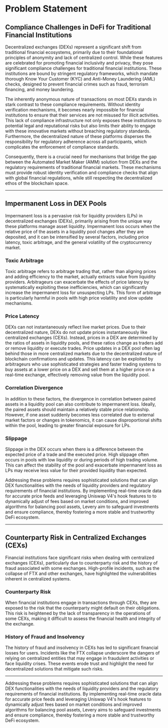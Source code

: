 # Problem Statement

## Compliance Challenges in DeFi for Traditional Financial Institutions

Decentralized exchanges (DEXs) represent a significant shift from traditional financial ecosystems, primarily due to their foundational principles of anonymity and lack of centralized control. While these features are celebrated for promoting financial inclusivity and privacy, they pose significant compliance challenges for traditional financial institutions. These institutions are bound by stringent regulatory frameworks, which mandate thorough Know Your Customer (KYC) and Anti-Money Laundering (AML) checks, designed to prevent financial crimes such as fraud, terrorism financing, and money laundering.

The inherently anonymous nature of transactions on most DEXs stands in stark contrast to these compliance requirements. Without identity verification mechanisms, it becomes nearly impossible for financial institutions to ensure that their services are not misused for illicit activities. This lack of compliance infrastructure not only exposes these institutions to potential legal and reputational risks but also limits their ability to engage with these innovative markets without breaching regulatory standards. Furthermore, the decentralized nature of these platforms disperses the responsibility for regulatory adherence across all participants, which complicates the enforcement of compliance standards.

Consequently, there is a crucial need for mechanisms that bridge the gap between the Automated Market Maker (AMM) solution from DEXs and the regulatory requirements of traditional financial markets. These mechanisms must provide robust identity verification and compliance checks that align with global financial regulations, while still respecting the decentralized ethos of the blockchain space.

***

## Impermanent Loss in DEX Pools

Impermanent loss is a pervasive risk for liquidity providers (LPs) in decentralized exchanges (DEXs), primarily arising from the unique way these platforms manage asset liquidity. Impermanent loss occurs when the relative price of the assets in a liquidity pool changes after they are deposited, and it can be intensified by several factors, including price latency, toxic arbitrage, and the general volatility of the cryptocurrency market.

### Toxic Arbitrage

Toxic arbitrage refers to arbitrage trading that, rather than aligning prices and adding efficiency to the market, actually extracts value from liquidity providers. Arbitrageurs can exacerbate the effects of price latency by systematically exploiting these inefficiencies, which can significantly increase the impermanent loss for unsuspecting LPs. This form of arbitrage is particularly harmful in pools with high price volatility and slow update mechanisms.

### Price Latency

DEXs can not instantaneously reflect live market prices. Due to their decentralized nature, DEXs do not update prices instantaneously like centralized exchanges (CEXs). Instead, prices in a DEX are determined by the ratios of assets in liquidity pools, and these ratios change as traders add or remove liquidity or execute trades. Price updates in a DEX pool often lag behind those in more centralized markets due to the decentralized nature of blockchain confirmations and updates. This latency can be exploited by arbitrageurs who use sophisticated strategies and faster trading systems to buy assets at a lower price on a DEX and sell them at a higher price on a real-time exchange, effectively removing value from the liquidity pool.

### Correlation Divergence

In addition to these factors, the divergence in correlation between paired assets in a liquidity pool can also contribute to impermanent loss. Ideally, the paired assets should maintain a relatively stable price relationship. However, if one asset suddenly becomes less correlated due to external market factors or changes in tokenomics, it can cause disproportional shifts within the pool, leading to greater financial exposure for LPs.

### Slippage

Slippage in the DEX occurs when there is a difference between the expected price of a trade and the executed price. High slippage often occurs in pools with low liquidity or during periods of high trading volume. This can affect the stability of the pool and exacerbate impermanent loss as LPs may receive less value for their provided liquidity than expected.

Addressing these problems requires sophisticated solutions that can align DEX functionalities with the needs of liquidity providers and regulatory requirements of financial institutions. By implementing real-time oracle data for accurate price feeds and leveraging Uniswap V4's hook features to to dynamically adjust of fees based on market conditions, and improved algorithms for balancing pool assets, Levery aim to safeguard investments and ensure compliance, thereby fostering a more stable and trustworthy DeFi ecosystem.

***

## Counterparty Risk in Centralized Exchanges (CEXs)

Financial institutions face significant risks when dealing with centralized exchanges (CEXs), particularly due to counterparty risk and the history of fraud associated with some exchanges. High-profile incidents, such as the collapse of FTX and other exchanges, have highlighted the vulnerabilities inherent in centralized systems.

### Counterparty Risk

When financial institutions engage in transactions through CEXs, they are exposed to the risk that the counterparty might default on their obligations. This risk is heightened by the lack of transparency in the operations of some CEXs, making it difficult to assess the financial health and integrity of the exchange.

### History of Fraud and Insolvency

The history of fraud and insolvency in CEXs has led to significant financial losses for users. Incidents like the FTX collapse underscore the dangers of relying on centralized entities that may engage in fraudulent activities or face liquidity crises. These events erode trust and highlight the need for decentralized solutions that mitigate such risks.

***

Addressing these problems requires sophisticated solutions that can align DEX functionalities with the needs of liquidity providers and the regulatory requirements of financial institutions. By implementing real-time oracle data for accurate price feeds and leveraging Uniswap V4's hook features to dynamically adjust fees based on market conditions and improved algorithms for balancing pool assets, Levery aims to safeguard investments and ensure compliance, thereby fostering a more stable and trustworthy DeFi ecosystem.

